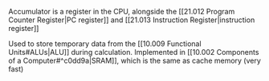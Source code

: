 Accumulator is a register in the CPU, alongside the [[21.012 Program Counter Register|PC register]] and [[21.013 Instruction Register|instruction register]]

Used to store temporary data from the [[10.009 Functional Units#ALUs|ALU]] during calculation.
Implemented in [[10.002 Components of a Computer#^c0dd9a|SRAM]], which is the same as cache memory (very fast)

